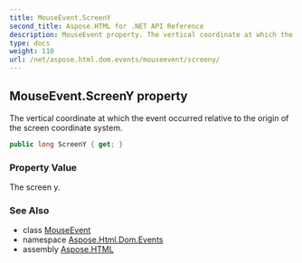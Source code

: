 ```yaml
---
title: MouseEvent.ScreenY
second_title: Aspose.HTML for .NET API Reference
description: MouseEvent property. The vertical coordinate at which the event occurred relative to the origin of the screen coordinate system
type: docs
weight: 110
url: /net/aspose.html.dom.events/mouseevent/screeny/
---
```

## MouseEvent.ScreenY property

The vertical coordinate at which the event occurred relative to the origin of the screen coordinate system.

```csharp
public long ScreenY { get; }
```

### Property Value

The screen y.

### See Also

* class [MouseEvent](../)
* namespace [Aspose.Html.Dom.Events](../../mouseevent/)
* assembly [Aspose.HTML](../../../)

